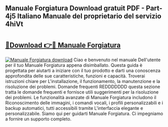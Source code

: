 ## Manuale Forgiatura Download gratuit PDF - Part-4j5 Italiano Manuale del proprietario del servizio 4hiVt

# <h2><a href="http://dfbaki.blite.top/?on=Manuale+Forgiatura">🔗Download 👉🔴 Manuale Forgiatura</a></h2>

[![Manuale Forgiatura download](https://i.imgur.com/lujVjoI.png)](http://dfbaki.blite.top/?on=Manuale+Forgiatura)
Ciao e benvenuto nel manuale Dell'utente per il tuo Manuale Forgiatura appena disimballato. Questa guida è progettata per aiutarti a iniziare con il tuo prodotto e darti una conoscenza approfondita delle sue caratteristiche, funzioni e capacità. Troverai istruzioni chiare per L'installazione, il funzionamento, la manutenzione e la risoluzione dei problemi. Domande frequenti REDDDDDDD questa sezione tratta le domande frequenti e fornisce utili suggerimenti per la risoluzione dei problemi. Le funzionalità avanzate di Manuale Forgiatura includono il Riconoscimento delle immagini, i comandi vocali, i profili personalizzabili e i backup automatici, tutti accessibili tramite L'interfaccia elegante e personalizzabile. Siamo qui per guidarti Manuale Forgiatura. Ci impegniamo a fornire un supporto completo.

